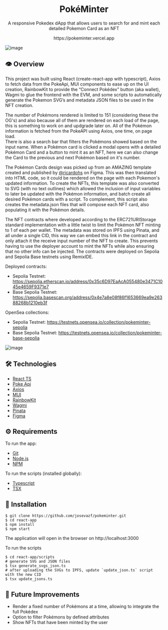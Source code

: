 # <div align="center"> PokéMinter</div>
<p align="center">A responsive Pokedex dApp that allows users to search for and mint each detailed Pokemon Card as an NFT</p>
<p align="center">https://pokeminter.vercel.app</p>

![image](https://github.com/josevazf/pokeminter/assets/19204122/94395343-11d1-44c0-972e-949bdcd9e957)

## 👁️ Overview
This project was built using React (create-react-app with typescript), Axios to fetch data from the PokeApi, MUI components to ease up on the UI creation, RainbowKit to provide the “Connect Pokédex” button (aka wallet), Wagmi to glue the frontend with the EVM, and some scripts to automatically generate the Pokemon SVG’s and metadata JSON files to be used in the NFT creation.

The number of Pokémons rendered is limited to 151 (considering these the OG's) and also because all of them are rendered on each load of the page, this is something to work on and updgrade later on. All of the Pokémon information is fetched from the PokeAPI using Axios, one time, on page load.  
There is also a search bar that filters the Pokémons showed based on the input name.
When a Pokémon card is clicked a modal opens with a detailed Pokémon Card and a button to mint it as an NFT, here we can also change the Card to the previous and next Pokémon based on it's number.

The Pokémon Cards design was picked up from an AMAZING template created and published by [@ricardohs](https://www.figma.com/@ricardohs) on Figma. This was then translated into HTML code, so it could be rendered on the page with each Pokemon's updated information. To create the NFTs, this template was also converted to SVG (with no text outlines) which allowed the inclusion of input variables to later be updated with the Pokémon information, and batch create all desired Pokémon cards with a script. To complement, this script also creates the metadata.json files that will compose each NFT card, also populating it with the Pokémon details.

The NFT contracts where developed according to the ERC721URIStorage standard implementation with a little twist to limit the Pokémon NFT minting to 1 of each per wallet. The metadata was stored on IPFS using Pinata, and all under a single CID, this way we can embed this link in the contract and only attach it the receive input number of the NFT to create. This prevents having to use the deployer account to mint the NFTs while also ensuring that no other info can be injected. The contracts were deployed on Sepolia and Sepolia Base testnets using RemixIDE.

Deployed contracts:
- Sepolia Testnet: https://sepolia.etherscan.io/address/0x35c6D97EaAcA055480e3471C1045e4659F9371e7
- Base Sepolia Testnet: https://sepolia.basescan.org/address/0x4e7a8e08f86f1653669ea9e26388268b1210eb3f

OpenSea collections:
- Sepolia Testnet: https://testnets.opensea.io/collection/pokeminter-sepolia
- Base Sepolia Testnet: https://testnets.opensea.io/collection/pokeminter-base-sepolia

![image](https://github.com/josevazf/pokeminter/assets/19204122/46236e98-a2b9-4c06-853c-760e86076cb6)

## 🛠️ Technologies

<ul>
  <li><a href="https://reactjs.org/">React TS</a></li>
  <li><a href="https://pokeapi.co/">Poke Api</a></li>
  <li><a href="https://axios-http.com">Axios</a></li>
  <li><a href="https://mui.com">MUI</a></li>
  <li><a href="https://www.rainbowkit.com">RainbowKit</a></li>
  <li><a href="https://wagmi.sh">Wagmi</a></li>
  <li><a href="https://www.pinata.cloud">Pinata</a></li>
  <li><a href="https://www.figma.com">Figma</a></li>
</ul>

## ⚙️ Requirements

To run the app:
<ul>
  <li><a href="https://git-scm.com/">Git</a></li>
  <li><a href="https://nodejs.org/en/">Node.js</a></li>
  <li><a href="https://www.npmjs.com/">NPM</a></li>
</ul>

To run the scripts (installed globally):
<ul>
  <li><a href="https://www.typescriptlang.org">Typescript</a></li>
  <li><a href="https://www.npmjs.com/package/tsx">TSX</a></li>
</ul>

## 🚀 Installation

```SH
$ git clone https://github.com/josevazf/pokeminter.git
$ cd react-app
$ npm install
$ npm start
```

The application will open in the browser on http://localhost:3000

To run the scripts 
```SH
$ cd react-app/scripts
# generate SVG and JSON files
$ tsx generate_svgs_json.ts
# after uploading the SVGs to IPFS, update `update_json.ts` script with the new CID
$ tsx update_jsons.ts
```

## 🔮 Future Improvements
- Render a fixed number of Pokémons at a time, allowing to integrate the full Pokédex
- Option to filter Pokémons by defined attributes
- Show NFTs that have been minted by the user

